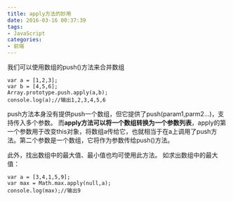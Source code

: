 ```yaml
---
title: apply方法的妙用
date: 2016-03-16 00:37:39
tags:
- JavaScript
categories:
- 前端
---
```

我们可以使用数组的push()方法来合并数组
```
var a = [1,2,3];
var b = [4,5,6];
Array.prototype.push.apply(a,b);
console.log(a);//输出1,2,3,4,5,6
```
push方法本身没有提供push一个数组，但它提供了push(param1,parm2...)，支持传入多个参数。
而**apply方法可以将一个数组转换为一个参数列表**，apply的第一个参数用于改变this对象，将数组a传给它，也就相当于在a上调用了push方法。第二个参数是一个数组，它将作为参数传给push()方法。

此外，找出数组中的最大值、最小值也均可使用此方法。
如求出数组中的最大值：
```
var a = [3,4,1,5,9];
var max = Math.max.apply(null,a);
console.log(max);//输出9
```